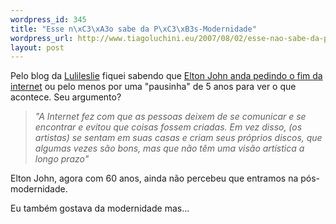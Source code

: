 ```yaml
--- 
wordpress_id: 345
title: "Esse n\xC3\xA3o sabe da P\xC3\xB3s-Modernidade"
wordpress_url: http://www.tiagoluchini.eu/2007/08/02/esse-nao-sabe-da-pos-modernidade/
layout: post
---
```

Pelo blog da <a href="http://www.lulileslie.com/" target="_blank">Lulileslie</a> fiquei sabendo que <a href="http://www1.folha.uol.com.br/folha/ilustrada/ult90u316830.shtml" target="_blank">Elton John anda pedindo o fim da internet</a> ou pelo menos por uma "pausinha" de 5 anos para ver o que acontece. Seu argumento?
<blockquote><em>"A Internet fez com que as pessoas deixem de se comunicar e se encontrar e evitou que coisas fossem criadas. Em vez disso, (os artistas) se sentam em suas casas e criam seus próprios discos, que algumas vezes são bons, mas que não têm uma visão artística a longo prazo"</em></blockquote>
Elton John, agora com 60 anos, ainda não percebeu que entramos na pós-modernidade.

Eu também gostava da modernidade mas...
